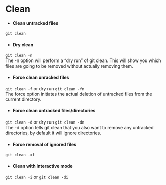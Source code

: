 # Clean

- #### Clean untracked files  
```git clean```

- #### Dry clean  
```git clean -n```  
The -n option will perform a “dry run” of git clean. This will show you which files are going to be removed without actually removing them.

- #### Force clean unracked files
```git clean -f``` or dry run ```git clean -fn```  
The force option initiates the actual deletion of untracked files from the current directory.

- #### Force clean untracked files/directories  
```git clean -d``` or dry run ```git clean -dn```  
The -d option tells git clean that you also want to remove any untracked directories, by default it will ignore directories.

- #### Force removal of ignored files  
```git clean -xf```

- #### Clean with interactive mode  
```git clean -i``` or ```git clean -di```  
